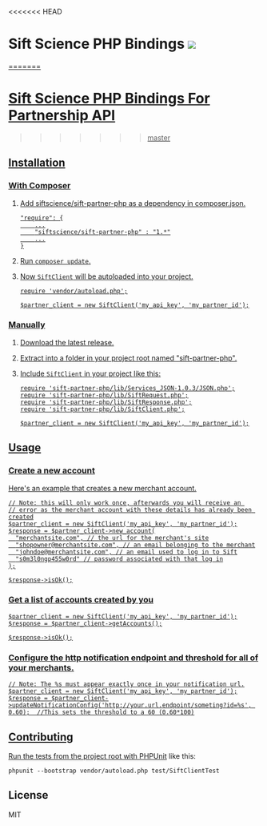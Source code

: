 <<<<<<< HEAD
# Sift Science PHP Bindings <a href="https://travis-ci.org/SiftScience/sift-partner-php"><img src="https://travis-ci.org/SiftScience/sift-partner-php.svg?branch=master">

=======
# Sift Science PHP Bindings For Partnership API
>>>>>>> master

## Installation
### With Composer
1. Add siftscience/sift-partner-php as a dependency in composer.json.

    ```
    "require": {
        ...
        "siftscience/sift-partner-php" : "1.*"
        ...
    }
    ```

2. Run `composer update`.
3. Now `SiftClient` will be autoloaded into your project.


    ```
    require 'vendor/autoload.php';

    $partner_client = new SiftClient('my_api_key', 'my_partner_id');
    ```

### Manually
1. Download the latest release.
2. Extract into a folder in your project root named "sift-partner-php".
2. Include `SiftClient` in your project like this:

    ```
    require 'sift-partner-php/lib/Services_JSON-1.0.3/JSON.php';
    require 'sift-partner-php/lib/SiftRequest.php';
    require 'sift-partner-php/lib/SiftResponse.php';
    require 'sift-partner-php/lib/SiftClient.php';

    $partner_client = new SiftClient('my_api_key', 'my_partner_id');
    ```

## Usage
### Create a new account
Here's an example that creates a new merchant account.

```
// Note: this will only work once, afterwards you will receive an 
// error as the merchant account with these details has already been created
$partner_client = new SiftClient('my_api_key', 'my_partner_id');
$response = $partner_client->new_account(
  "merchantsite.com", // the url for the merchant's site
  "shopowner@merchantsite.com", // an email belonging to the merchant
  "johndoe@merchantsite.com", // an email used to log in to Sift
  "s0m3l0ngp455w0rd" // password associated with that log in
);

$response->isOk();
```
### Get a list of accounts created by you

```
$partner_client = new SiftClient('my_api_key', 'my_partner_id');
$response = $partner_client->getAccounts();

$response->isOk();
```
### Configure the http notification endpoint and threshold for all of your merchants.

```
// Note: The %s must appear exactly once in your notification url.
$partner_client = new SiftClient('my_api_key', 'my_partner_id');
$response = $partner_client->updateNotificationConfig('http://your.url.endpoint/someting?id=%s', 0.60);  //This sets the threshold to a 60 (0.60*100)
```


## Contributing
Run the tests from the project root with [PHPUnit](http://phpunit.de) like this:

```
phpunit --bootstrap vendor/autoload.php test/SiftClientTest
```


## License
MIT

